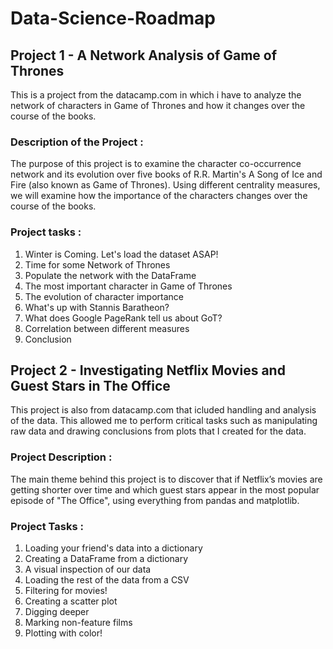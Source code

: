 # Data-Science-Roadmap

## Project 1 - A Network Analysis of Game of Thrones
This is a project from the datacamp.com in which i have to analyze the network of characters in Game of Thrones and how it changes over the course of the books.

### Description of the Project :
The purpose of this project is to examine the character co-occurrence network and its evolution over five books of R.R. Martin's A Song of Ice and Fire (also known as Game of Thrones). Using different centrality measures, we will examine how the importance of the characters changes over the course of the books.

### Project tasks :
1. Winter is Coming. Let's load the dataset ASAP!
2. Time for some Network of Thrones
3. Populate the network with the DataFrame
4. The most important character in Game of Thrones
5. The evolution of character importance
6. What's up with Stannis Baratheon?
7. What does Google PageRank tell us about GoT?
8. Correlation between different measures
9. Conclusion

## Project 2 - Investigating Netflix Movies and Guest Stars in The Office
This project is also from datacamp.com that icluded handling and analysis of the data. This allowed me to perform critical tasks such as manipulating raw data and drawing conclusions from plots that I created for the data. 

### Project Description :
The main theme behind this project is to discover that if Netflix’s movies are getting shorter over time and which guest stars appear in the most popular episode of "The Office", using everything from pandas and matplotlib.

### Project Tasks :

1. Loading your friend's data into a dictionary
2. Creating a DataFrame from a dictionary
3. A visual inspection of our data
4. Loading the rest of the data from a CSV
5. Filtering for movies!
6. Creating a scatter plot
7. Digging deeper
8. Marking non-feature films
9. Plotting with color!